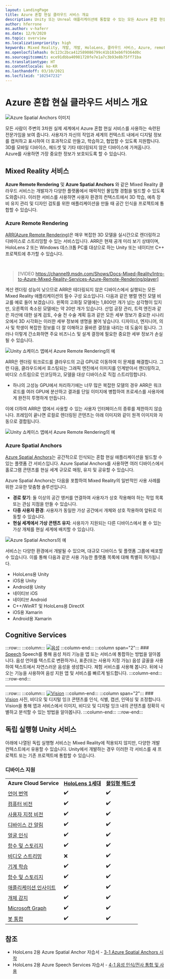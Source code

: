```yaml
---
layout: LandingPage
title: Azure 혼합 현실 클라우드 서비스 개요
description: Unity 또는 Unreal 애플리케이션에 통합할 수 있는 모든 Azure 혼합 현실 클라우드 서비스에 대해 알아봅니다.
author: hferrone
ms.author: v-haferr
ms.date: 12/9/2020
ms.topic: overview
ms.localizationpriority: high
keywords: Mixed Reality, 개발, 개발, HoloLens, 클라우드 서비스, Azure, remote rendering, spatial anchors, cognitive services, 인식, unity, 기계 학습, 음성 번역, 컴퓨터 비전, Microsoft Graph
ms.openlocfilehash: 0c123c2bca412589086799c41b183eb6f9364d0c
ms.sourcegitcommit: ece91dbba40981720fe7e1a7c3b93e8b75ff71ba
ms.translationtype: HT
ms.contentlocale: ko-KR
ms.lasthandoff: 03/10/2021
ms.locfileid: "102547232"
---
```

# <a name="azure-mixed-reality-cloud-services-overview"></a>Azure 혼합 현실 클라우드 서비스 개요

![ Azure Spatial Anchors 이미지](../design/images/AzureSpatialAnchors.jpg)

모든 사람이 주변의 3차원 실제 세계에서 Azure 혼합 현실 서비스를 사용하는 숙련된 전문가임을 보여 줍니다. 사용자가 자신의 작업과 세계의 컨텍스트 내에서 디지털 정보를 캡처하고 표시하여 더 효과적으로 만들고, 학습하고, 협업할 수 있도록 지원합니다. 3D를 모바일 디바이스, 헤드셋 및 기타 테더링되지 않은 디바이스에 가져옵니다. Azure를 사용하면 가장 중요한 정보가 보호되도록 할 수 있습니다.

## <a name="mixed-reality-services"></a>Mixed Reality 서비스

**Azure Remote Rendering** 및 **Azure Spatial Anchors** 와 같은 Mixed Reality 클라우드 서비스는 개발자가 다양한 플랫폼에서 매력적인 몰입형 경험을 빌드할 수 있도록 도와줍니다. 이러한 서비스를 사용하면 사용자 환경의 컨텍스트에서 3D 학습, 예측 장비 유지 관리 및 디자인 검토를 위한 애플리케이션을 만들 때 공간 인식을 프로젝트에 통합할 수 있습니다.

### <a name="azure-remote-rendering"></a>Azure Remote Rendering

[ARR(Azure Remote Rendering)](https://docs.microsoft.com/azure/remote-rendering/)은 매우 복잡한 3D 모델을 실시간으로 렌더링하고 디바이스로 스트리밍할 수 있는 서비스입니다. ARR은 현재 공개 미리 보기 상태이며, HoloLens 2 또는 Windows 데스크톱 PC를 대상으로 하는 Unity 또는 네이티브 C++ 프로젝트에 추가할 수 있습니다.

<br>

> [!VIDEO https://channel9.msdn.com/Shows/Docs-Mixed-Reality/Intro-to-Azure-Mixed-Reality-Services-Azure-Remote-Rendering/player]

계산 렌더링 성능이 낮으므로 ARR은 테더링되지 않은 디바이스에서 실행되는 모든 Mixed Reality 애플리케이션의 필수 구성 요소입니다. 다음과 같은 병렬 엔진 모델 비교를 예로 들어 보겠습니다. 왼쪽의 고화질 모델에는 1,800만 개가 넘는 삼각형이 있지만, 오른쪽의 축소된 모델에는 약 20만 개가 있습니다. 산업 공장 관리, 트럭 엔진과 같은 자산에 대한 설계 검토, 수술 전 수술 계획 등과 같은 모든 세부 정보가 중요한 시나리오에서 3D 시각화는 이러한 세부 정보에 생명을 불어 넣습니다. 디자이너, 엔지니어, 의사 및 학생이 복잡한 정보를 더 잘 이해하고 올바른 결정을 내리는 데 도움이 됩니다. 그러나 이렇게 간소화하면 주요 비즈니스 및 설계 결정에 필요한 중요한 세부 정보가 손실될 수 있습니다.

![Unity 쇼케이스 앱에서 Azure Remote Rendering의 예](images/arr-engine.png)

ARR은 렌더링 워크로드를 클라우드의 고급 GPU로 이동하여 이 문제를 해결합니다. 그런 다음, 클라우드에서 호스팅되는 그래픽 엔진에서 이미지를 인계받아서 렌더링하고, 비디오 스트림으로 인코딩하고, 모델을 대상 디바이스로 직접 스트리밍합니다. 

* 하나의 고성능 GPU에서 처리하기에는 너무 많은 복잡한 모델의 경우 ARR은 워크로드를 여러 GPU에 분산하고 결과를 단일 이미지에 병합하여 프로세스를 사용자에게 완전히 투명하게 만듭니다. 

이에 더하여 ARR은 앱에서 사용할 수 있는 사용자 인터페이스의 종류를 제한하지 않습니다. 프레임이 끝나면 로컬로 렌더링된 콘텐츠는 아래 이미지와 같이 원격 이미지와 자동으로 결합됩니다.

![Unity 쇼케이스 앱에서 Azure Remote Rendering의 예](images/showcase-app.png)

### <a name="azure-spatial-anchors"></a>Azure Spatial Anchors

[Azure Spatial Anchors](https://docs.microsoft.com/azure/spatial-anchors/)는 공간적으로 인식되는 혼합 현실 애플리케이션을 빌드할 수 있는 플랫폼 간 서비스입니다. Azure Spatial Anchors를 사용하면 여러 디바이스에서 홀로그램 콘텐츠를 현실 세계 규모로 매핑, 유지 및 공유할 수 있습니다. 

Azure Spatial Anchors는 다음을 포함하여 Mixed Reality의 일반적인 사용 사례를 위한 고유한 맞춤형 솔루션입니다.
* **경로 찾기**: 둘 이상의 공간 앵커를 연결하여 사용자가 상호 작용해야 하는 작업 목록 또는 관심 지점을 만들 수 있습니다.
* **다중 사용자 환경**: 사용자가 동일한 가상 공간에서 개체와 상호 작용하여 앞뒤로 이동할 수 있습니다.
* **현실 세계에서 가상 콘텐츠 유지**: 사용자가 지원되는 다른 디바이스에서 볼 수 있는 가상 개체를 현실 세계에 배치할 수 있습니다.

![Azure Spatial Anchors의 예](images/persistence.gif)

서비스는 다양한 환경에서 개발될 수 있으며, 대규모 디바이스 및 플랫폼 그룹에 배포할 수 있습니다. 이를 통해 다음과 같은 사용 가능한 플랫폼 목록에 대해 특별히 허가됩니다.
* HoloLens용 Unity
* iOS용 Unity
* Android용 Unity
* 네이티브 iOS
* 네이티브 Android
* C++/WinRT 및 HoloLens용 DirectX
* iOS용 Xamarin
* Android용 Xamarin

## <a name="cognitive-services"></a>Cognitive Services

:::row:::
    :::column:::
       [![음성](../whats-new/images/speech.jpg)](/azure/cognitive-services/speech-service/)
    :::column-end:::
    :::column span="2":::
        ### <a name="speech"></a>[Speech](/azure/cognitive-services/speech-service/)
        Speech를 통해 음성 처리 기능을 앱 또는 서비스에 통합하는 방법을 알아봅니다. 음성 언어를 텍스트로 변환하거나, 표준(또는 사용자 지정 가능) 음성 글꼴을 사용하여 텍스트에서 자연스러운 음성을 생성합니다. 체험 서비스를 사용해 봅니다. 뒤에 나오는 기능을 사용하여 음성 지원 앱 및 서비스를 빠르게 빌드합니다.
    :::column-end:::
:::row-end:::

---

:::row:::
    :::column:::
       [![Vision](../whats-new/images/vision.jpg)](/azure/cognitive-services/computer-vision/)
    :::column-end:::
    :::column span="2":::
        ### <a name="vision"></a>[Vision](/azure/cognitive-services/computer-vision/)
        사진, 비디오 및 디지털 잉크 콘텐츠를 인식, 식별, 캡션, 인덱싱 및 조정합니다. Vision을 통해 앱과 서비스에서 이미지, 비디오 및 디지털 잉크 내의 콘텐츠를 정확히 식별하고 분석할 수 있는 방법을 알아봅니다.
    :::column-end:::
:::row-end:::


## <a name="standalone-unity-services"></a>독립 실행형 Unity 서비스

아래에 나열된 독립 실행형 서비스는 Mixed Reality에 적용되지 않지만, 다양한 개발 컨텍스트에서 유용할 수 있습니다. Unity에서 개발하는 경우 이러한 각 서비스를 새 프로젝트 또는 기존 프로젝트에 통합할 수 있습니다.

### <a name="device-support"></a>디바이스 지원
<table>
    <tr>
        <td><strong>Azure Cloud Service</strong></td>
        <td><a href="/hololens/hololens1-hardware"><strong>HoloLens 1세대</strong></a></td>
        <td><a href="../discover/immersive-headset-hardware-details.md"><strong>몰입형 헤드셋</strong></a></td>
    </tr>
     <tr>
        <td><a href="unity/tutorials/mr-azure-301.md">언어 번역</a></td>
        <td>✔️</td>
        <td>✔️</td>
    </tr>
    <tr>
        <td><a href="unity/tutorials/mr-azure-302.md">컴퓨터 비전</a></td>
        <td>✔️</td>
        <td>✔️</td>
    </tr>
    <tr>
        <td><a href="unity/tutorials/mr-azure-302b.md">사용자 지정 비전</a></td>
        <td>✔️</td>
        <td>✔️</td>
    </tr>
    <tr>
        <td><a href="unity/tutorials/mr-azure-303.md">디바이스 간 알림</a></td>
        <td>✔️</td>
        <td>✔️</td>
    </tr>
    <tr>
        <td><a href="unity/tutorials/mr-azure-304.md">얼굴 인식</a></td>
        <td>✔️</td>
        <td>✔️</td>
    </tr>
    <tr>
        <td><a href="unity/tutorials/mr-azure-305.md">함수 및 스토리지</a></td>
        <td>✔️</td>
        <td>✔️</td>
    </tr>
    <tr>
        <td><a href="unity/tutorials/mr-azure-306.md">비디오 스트리밍</a></td>
        <td>❌</td>
        <td>✔️</td>
    </tr>
    <tr>
        <td><a href="unity/tutorials/mr-azure-307.md">기계 학습</a></td>
        <td>✔️</td>
        <td>✔️</td>
    </tr>
    <tr>
        <td><a href="unity/tutorials/mr-azure-308.md"mr-azure-308.md">함수 및 스토리지</a></td>
        <td>✔️</td>
        <td>✔️</td>
    </tr>
    <tr>
        <td><a href="unity/tutorials/mr-azure-309.md">애플리케이션 인사이트</a></td>
        <td>✔️</td>
        <td>✔️</td>
    </tr>
    <tr>
        <td><a href="unity/tutorials/mr-azure-310.md">개체 감지</a></td>
        <td>✔️</td>
        <td>✔️</td>
    </tr>
    <tr>
        <td><a href="unity/tutorials/mr-azure-311.md">Microsoft Graph</a></td>
        <td>✔️</td>
        <td>✔️</td>
    </tr>
    <tr>
        <td><a href="unity/tutorials/mr-azure-312.md">봇 통합</a></td>
        <td>✔️</td>
        <td>✔️</td>
    </tr>
</table>

## <a name="see-also"></a>참조

* HoloLens 2용 Azure Spatial Anchor 자습서 - [3-1 Azure Spatial Anchors 시작](./unity/tutorials/mr-learning-asa-02.md)
* HoloLens 2용 Azure Speech Services 자습서 - [4-1 음성 인식/전사 통합 및 사용](../develop/unity/tutorials/mrlearning-speechSDK-ch1.md)
